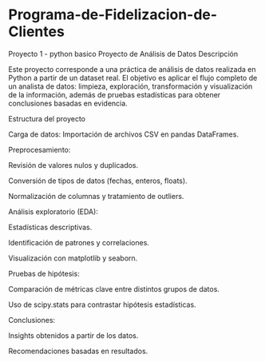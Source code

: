 # Programa-de-Fidelizacion-de-Clientes
Proyecto 1 - python basico
Proyecto de Análisis de Datos
Descripción

Este proyecto corresponde a una práctica de análisis de datos realizada en Python a partir de un dataset real. El objetivo es aplicar el flujo completo de un analista de datos: limpieza, exploración, transformación y visualización de la información, además de pruebas estadísticas para obtener conclusiones basadas en evidencia.

Estructura del proyecto

Carga de datos: Importación de archivos CSV en pandas DataFrames.

Preprocesamiento:

Revisión de valores nulos y duplicados.

Conversión de tipos de datos (fechas, enteros, floats).

Normalización de columnas y tratamiento de outliers.

Análisis exploratorio (EDA):

Estadísticas descriptivas.

Identificación de patrones y correlaciones.

Visualización con matplotlib y seaborn.

Pruebas de hipótesis:

Comparación de métricas clave entre distintos grupos de datos.

Uso de scipy.stats para contrastar hipótesis estadísticas.

Conclusiones:

Insights obtenidos a partir de los datos.

Recomendaciones basadas en resultados.
